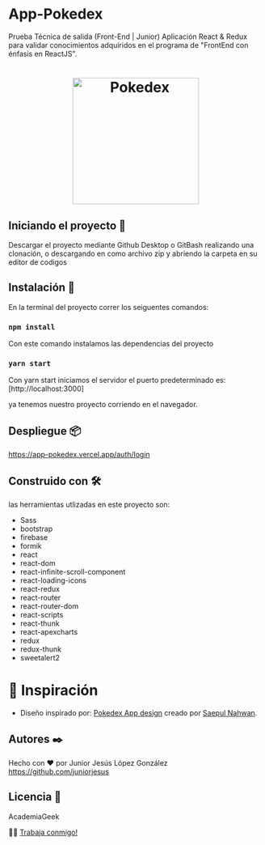 # App-Pokedex
Prueba Técnica de salida (Front-End | Junior) Aplicación React &amp; Redux para validar  conocimientos adquiridos en el programa de "FrontEnd con énfasis en ReactJS".

<h1 align="center">
  <img alt="Pokedex" src="https://ik.imagekit.io/hwyksvj4iv/pokedex_N_WgWrJK0s.png" width="250px" />
</h1>

## Iniciando el proyecto  🚀

Descargar el proyecto mediante Github Desktop o GitBash realizando una clonación, o descargando
en como archivo zip y abriendo la carpeta en su editor de codigos


## Instalación 🔧

En la terminal del proyecto correr los seiguentes comandos:

### `npm install`

Con este comando instalamos las dependencias del proyecto

### `yarn start`

Con yarn start iniciamos el servidor el puerto predeterminado es:
[http://localhost:3000]

ya tenemos nuestro proyecto corriendo en el navegador.

## Despliegue 📦

https://app-pokedex.vercel.app/auth/login

## Construido con 🛠️

las herramientas utlizadas en este proyecto son:

- Sass
- bootstrap
- firebase
- formik
- react
- react-dom
- react-infinite-scroll-component
- react-loading-icons
- react-redux
- react-router
- react-router-dom
- react-scripts
- react-thunk
- react-apexcharts
- redux
- redux-thunk
- sweetalert2


# :thought_balloon: Inspiración
- Diseño inspirado por: [Pokedex App design](https://pokedex.org/) creado por [Saepul Nahwan](https://www.instagram.com/saepulnahwan/).


## Autores ✒️

 Hecho con ❤️ por Junior Jesús López González
https://github.com/juniorjesus

## Licencia 📄

AcademiaGeek

👋🏻 [Trabaja conmigo!](https://github.com/juniorjesus)
